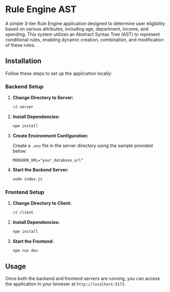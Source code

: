 # Rule Engine AST

A simple 3-tier Rule Engine application designed to determine user eligibility based on various attributes, including age, department, income, and spending. This system utilizes an Abstract Syntax Tree (AST) to represent conditional rules, enabling dynamic creation, combination, and modification of these rules.

## Installation

Follow these steps to set up the application locally:

### Backend Setup

1. **Change Directory to Server:**

   ```bash
   cd server
   ```

2. **Install Dependencies:**

   ```bash
   npm install
   ```

3. **Create Environment Configuration:**

   Create a `.env` file in the server directory using the sample provided below:

   ```
   MONGODB_URL="your_database_url"
   ```

4. **Start the Backend Server:**

   ```bash
   node index.js
   ```

### Frontend Setup

1. **Change Directory to Client:**

   ```bash
   cd client
   ```

2. **Install Dependencies:**

   ```bash
   npm install
   ```

3. **Start the Frontend:**

   ```bash
   npm run dev
   ```

## Usage

Once both the backend and frontend servers are running, you can access the application in your browser at `http://localhost:5173`.
